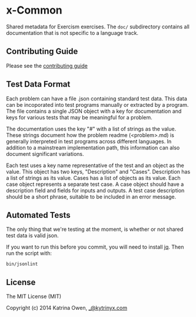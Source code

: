 # x-Common

Shared metadata for Exercism exercises.
The `doc/` subdirectory contains all documentation that is not specific to a language track.

## Contributing Guide

Please see the [contributing guide](https://github.com/exercism/x-api/blob/master/CONTRIBUTING.md#the-exercise-data)

## Test Data Format

Each problem can have a file <problem>.json containing standard test data.
This data can be incoporated into test programs manually or extracted by a
program.  The file contains a single JSON object with a key for documentation
and keys for various tests that may be meaningful for a problem.

The documentation uses the key "#" with a list of strings as the value.
These strings document how the problem readme (&lt;problem>.md) is generally
interpreted in test programs across different languages.  In addition to a
mainstream implementation path, this information can also document significant
variations.

Each test uses a key name representative of the test and an object as the
value.  This object has two keys, "Description" and "Cases".  Description has
a list of strings as its value.  Cases has a list of objects as its value.
Each case object represents a separate test case.  A case object should have
a description field and fields for inputs and outputs. A test case description
should be a short phrase, suitable to be included in an error message.

## Automated Tests

The only thing that we're testing at the moment, is whether or not shared test data
is valid json.

If you want to run this before you commit, you will need to install
[jq](https://stedolan.github.io/jq/download/). Then run the script with:

    bin/jsonlint

## License

The MIT License (MIT)

Copyright (c) 2014 Katrina Owen, _@kytrinyx.com
